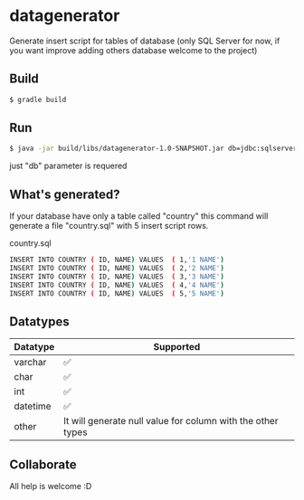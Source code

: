 # datagenerator
Generate insert script for tables of database (only SQL Server for now, if you want improve adding others database welcome to the project)

## Build
```sh
$ gradle build
```
## Run
```sh
$ java -jar build/libs/datagenerator-1.0-SNAPSHOT.jar db=jdbc:sqlserver://<yourHost>;DatabaseName=DB_NAME;integratedSecurity=true;SelectMethod=cursor; user=<yourDbUser> password=<yourPassword> rows=5
```
just "db" parameter is requered

## What's generated?
If your database have only a table called "country" this command will generate a file "country.sql" with 5 insert script rows.

country.sql
```sh
INSERT INTO COUNTRY ( ID, NAME) VALUES  ( 1,'1 NAME')
INSERT INTO COUNTRY ( ID, NAME) VALUES  ( 2,'2 NAME')
INSERT INTO COUNTRY ( ID, NAME) VALUES  ( 3,'3 NAME')
INSERT INTO COUNTRY ( ID, NAME) VALUES  ( 4,'4 NAME')
INSERT INTO COUNTRY ( ID, NAME) VALUES  ( 5,'5 NAME')
```

## Datatypes

| Datatype | Supported |
| ------ | ------ |
| varchar | ✅ |
| char | ✅ |
| int | ✅ |
| datetime | ✅ |
| other | It will generate null value for column with the other types |

## Collaborate
All help is welcome :D
